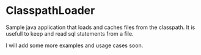 ClasspathLoader
===============

Sample java application that loads and caches files from the classpath. It is usefull to keep and read sql statements from a file.

I will add some more examples and usage cases soon.
